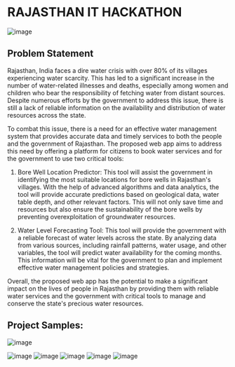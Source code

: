 # RAJASTHAN IT HACKATHON

![image](https://user-images.githubusercontent.com/69640722/226498402-941b2656-bece-4ac0-baf7-655575e746f9.png)


## Problem Statement

Rajasthan, India faces a dire water crisis with over 80% of its villages experiencing water scarcity.
This has led to a significant increase in the number of water-related illnesses and deaths, especially among 
women and children who bear the responsibility of fetching water from distant sources. Despite numerous efforts by 
the government to address this issue, there is still a lack of reliable information on the availability and distribution of 
water resources across the state.

To combat this issue, there is a need for an effective water management system that provides accurate data and timely services 
to both the people and the government of Rajasthan. The proposed web app aims to address this need by offering a platform for 
citizens to book water services and for the government to use two critical tools:

1. Bore Well Location Predictor: This tool will assist the government in identifying the most suitable locations for bore
wells in Rajasthan's villages. With the help of advanced algorithms and data analytics, the tool will provide accurate predictions
based on geological data, water table depth, and other relevant factors. This will not only save time and resources but also 
ensure the sustainability of the bore wells by preventing overexploitation of groundwater resources.

2. Water Level Forecasting Tool: This tool will provide the government with a reliable forecast of water levels across the state. 
By analyzing data from various sources, including rainfall patterns, water usage, and other variables, the tool will predict water 
availability for the coming months. This information will be vital for the government to plan and implement effective water management 
policies and strategies.

Overall, the proposed web app has the potential to make a significant impact on the lives of people in 
Rajasthan by providing them with reliable water services and the government with critical tools to manage and conserve 
the state's precious water resources.

## Project Samples:

![image](https://user-images.githubusercontent.com/69640722/226501286-1a3a1019-8938-4b2f-a37a-dc775411a4ad.png)


![image](https://user-images.githubusercontent.com/69640722/226498658-68c3011c-59d3-4a82-8299-00c90d74cac6.png)
![image](https://user-images.githubusercontent.com/69640722/226498679-69d48eb0-bf0c-4475-904d-502ffc57fff5.png)
![image](https://user-images.githubusercontent.com/69640722/226498692-33cc005c-d711-415b-b2f2-456c963ff6c4.png)
![image](https://user-images.githubusercontent.com/69640722/226498705-b51f61c0-2823-410d-8a9e-ad3a7bb8a3a0.png)
![image](https://user-images.githubusercontent.com/69640722/226498719-bed83867-b452-4bc0-9326-ad33874cbbb3.png)


